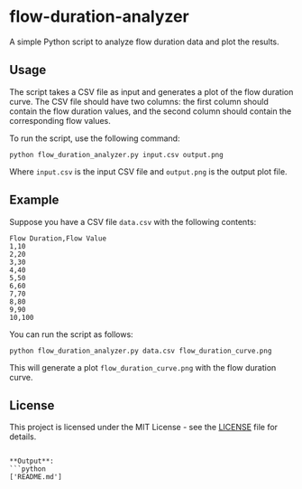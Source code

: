 # flow-duration-analyzer
A simple Python script to analyze flow duration data and plot the results.

## Usage
The script takes a CSV file as input and generates a plot of the flow duration curve. The CSV file should have two columns: the first column should contain the flow duration values, and the second column should contain the corresponding flow values.

To run the script, use the following command:
```
python flow_duration_analyzer.py input.csv output.png
```

Where `input.csv` is the input CSV file and `output.png` is the output plot file.

## Example
Suppose you have a CSV file `data.csv` with the following contents:
```
Flow Duration,Flow Value
1,10
2,20
3,30
4,40
5,50
6,60
7,70
8,80
9,90
10,100
```

You can run the script as follows:
```
python flow_duration_analyzer.py data.csv flow_duration_curve.png
```

This will generate a plot `flow_duration_curve.png` with the flow duration curve.

## License
This project is licensed under the MIT License - see the [LICENSE](LICENSE) file for details.
```

**Output**:
```python
['README.md']
```

